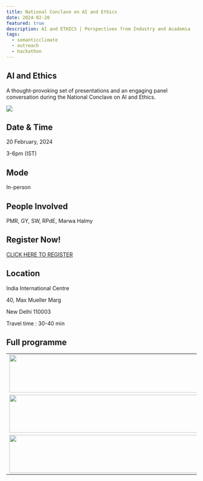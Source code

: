 ```yaml
---
title: National Conclave on AI and Ethics 
date: 2024-02-20
featured: true
description: AI and ETHICS | Perspectives from Industry and Academia
tags:
  - semanticclimate
  - outreach
  - hackathon
---
```

## AI  and Ethics

A thought-provoking set of presentations and an engaging panel conversation during the National Conclave on AI and Ethics.

<img src = "/p/static/img/Feb_IIC_FLyer_HiRes.png">

## Date & Time

20 February, 2024

3-6pm (IST)

## Mode 
In-person

## People Involved
PMR, GY, SW, RPdE, Marwa Halmy

## Register Now!
[CLICK HERE TO REGISTER](https://docs.google.com/forms/d/1CGN5tHvQpoU0tSAo86cFs6Cv7Sju5X5S6IYqVhOZWS0/edit)

## Location
India International Centre

40, Max Mueller Marg

New Delhi 110003

Travel time : 30-40 min

## Full programme

<table align="center">
  <tr>
    <td align="center">
      <img src='{{ "/static/img/AI_ethics_program1.jpg" | url }}' width="500" height="100">
    </td>
  </tr>
   <tr>
    <td align="center">
      <img src='{{ "/static/img/AI_ethics_program2.jpg" | url }}' width="500" height="100">
    </td>
  </tr>
  <tr>
    <td align="center">
      <img src='{{ "/static/img/AI_ethics_program3.jpg" | url }}' width="500" height="100">
    </td>
  </tr>
</table>





